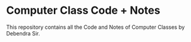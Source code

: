 # Computer Class Code + Notes
This repository contains all the Code and Notes of Computer Classes by Debendra Sir.